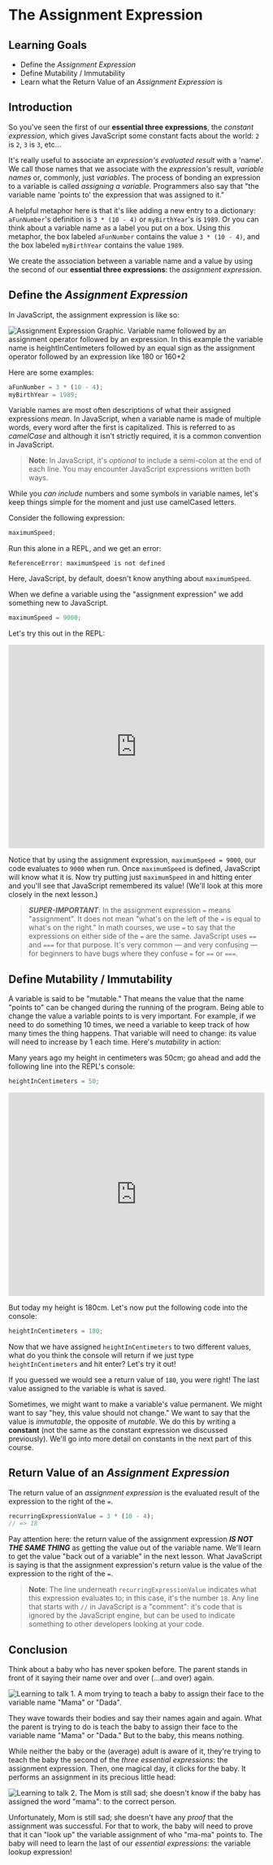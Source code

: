 # The Assignment Expression

## Learning Goals

- Define the _Assignment Expression_
- Define Mutability / Immutability
- Learn what the Return Value of an _Assignment Expression_ is

## Introduction

So you've seen the first of our **essential three expressions**, the _constant
expression_, which gives JavaScript some constant facts about the world: `2` is
`2`, `3` is `3`, etc...

It's really useful to associate an _expression's evaluated result_ with a
'name'. We call those names that we associate with the _expression's_ result,
_variable names_ or, commonly, just _variables_. The process of bonding an
expression to a variable is called _assigning a variable_. Programmers also say
that "the variable name 'points to' the expression that was assigned to it."

A helpful metaphor here is that it's like adding a new entry to a dictionary:
`aFunNumber`'s definition is `3 * (10 - 4)` or `myBirthYear`'s is `1989`. Or you
can think about a variable name as a label you put on a box. Using this
metaphor, the box labeled `aFunNumber` contains the value `3 * (10 - 4)`, and
the box labeled `myBirthYear` contains the value `1989`.

We create the association between a variable name and a value by using the
second of our **essential three expressions**: the _assignment expression_.

## Define the _Assignment Expression_

In JavaScript, the assignment expression is like so:

![Assignment Expression Graphic. Variable name followed by an assignment operator followed by an expression. In this example the variable name is heightInCentimeters followed by an equal sign as the assignment operator followed by an expression like 180 or 160+2](https://curriculum-content.s3.amazonaws.com/phase-0/the-assignment-expression/assigning-a-variable.jpg)

Here are some examples:

```js
aFunNumber = 3 * (10 - 4);
myBirthYear = 1989;
```

Variable names are most often descriptions of what their assigned expressions
_mean_. In JavaScript, when a variable name is made of multiple words, every
word after the first is capitalized. This is referred to as _camelCase_ and
although it isn't strictly required, it is a common convention in JavaScript.

> **Note**: In JavaScript, it's _optional_ to include a semi-colon at the end of
> each line. You may encounter JavaScript expressions written both ways.

While you _can include_ numbers and some symbols in variable names, let's keep
things simple for the moment and just use camelCased letters.

Consider the following expression:

```js
maximumSpeed;
```

Run this alone in a REPL, and we get an error:

```text
ReferenceError: maximumSpeed is not defined
```

Here, JavaScript, by default, doesn't know anything about `maximumSpeed`.

When we define a variable using the "assignment expression" we add something new
to JavaScript.

```js
maximumSpeed = 9000;
```

Let's try this out in the REPL:

<iframe height="400px" width="100%" src="https://replit.com/@lizbur10/Sandbox?embed=true" scrolling="no" frameborder="no" allowtransparency="true" allowfullscreen="true" sandbox="allow-forms allow-pointer-lock allow-popups allow-same-origin allow-scripts allow-modals"></iframe>

Notice that by using the assignment expression, `maximumSpeed = 9000`, our code
evaluates to `9000` when run. Once `maximumSpeed` is defined, JavaScript will
know what it is. Now try putting just `maximumSpeed` in and hitting enter and
you'll see that JavaScript remembered its value! (We'll look at this more
closely in the next lesson.)

> **_SUPER-IMPORTANT_**: In the assignment expression `=` means "assignment". It
> does not mean "what's on the left of the `=` is equal to what's on the right."
> In math courses, we use `=` to say that the expressions on either side of the
> `=` are the same. JavaScript uses `==` and `===` for that purpose. It's very
> common — and very confusing — for beginners to have bugs where they confuse
> `=` for `==` or `===`.

## Define Mutability / Immutability

A variable is said to be "mutable." That means the value that the name "points
to" can be changed during the running of the program. Being able to change the
value a variable points to is very important. For example, if we need to do
something 10 times, we need a variable to keep track of how many times the thing
happens. That variable will need to change: its value will need to increase by 1
each time. Here's _mutability_ in action:

Many years ago my height in centimeters was 50cm; go ahead and add the following
line into the REPL's console:

```js
heightInCentimeters = 50;
```

<iframe height="400px" width="100%" src="https://replit.com/@lizbur10/Sandbox?embed=true" scrolling="no" frameborder="no" allowtransparency="true" allowfullscreen="true" sandbox="allow-forms allow-pointer-lock allow-popups allow-same-origin allow-scripts allow-modals"></iframe>

But today my height is 180cm. Let's now put the following code into the console:

```js
heightInCentimeters = 180;
```

Now that we have assigned `heightInCentimeters` to two different values, what do
you think the console will return if we just type `heightInCentimeters` and hit
enter? Let's try it out!

If you guessed we would see a return value of `180`, you were right! The last
value assigned to the variable is what is saved.

Sometimes, we might want to make a variable's value permanent. We might want to
say "hey, this value should not change." We want to say that the value is
_immutable_, the opposite of _mutable_. We do this by writing a **constant**
(not the same as the constant expression we discussed previously). We'll go into
more detail on constants in the next part of this course.

## Return Value of an _Assignment Expression_

The return value of an _assignment expression_ is the evaluated result of the
expression to the right of the `=`.

```js
recurringExpressionValue = 3 * (10 - 4);
// => 18
```

Pay attention here: the return value of the assignment expression **_IS NOT THE
SAME THING_** as getting the value out of the variable name. We'll learn to get
the value "back out of a variable" in the next lesson. What JavaScript is saying
is that the assignment expression's return value is the value of the expression
to the right of the `=`.

> **Note**: The line underneath `recurringExpressionValue` indicates what this
> expression evaluates to; in this case, it's the number `18`. Any line that
> starts with `//` in JavaScript is a "comment": it's code that is ignored by
> the JavaScript engine, but can be used to indicate something to other
> developers looking at your code.

## Conclusion

Think about a baby who has never spoken before. The parent stands in front of
it saying their name over and over (...and over) again.

![Learning to talk 1. A mom trying to teach a baby to assign their face to the variable name "Mama" or "Dada".](https://curriculum-content.s3.amazonaws.com/phase-0/the-assignment-expression/Image_55_Mama-Baby_1.png)

They wave towards their bodies and say their names again and again. What the
parent is trying to do is teach the baby to assign their face to the variable
name "Mama" or "Dada." But to the baby, this means nothing.

While neither the baby or the (average) adult is aware of it, they're trying to
teach the baby the second of the _three essential expressions_: the assignment
expression. Then, one magical day, it clicks for the baby. It performs an
assignment in its precious little head:

![Learning to talk 2. The Mom is still sad; she doesn't know if the baby has assigned the word "mama": to the correct person.](https://curriculum-content.s3.amazonaws.com/phase-0/the-assignment-expression/Image_55_Mama-Baby_2.png)

Unfortunately, Mom is still sad; she doesn't have any _proof_ that the
assignment was successful. For that to work, the baby will need to prove that it
can "look up" the variable assignment of who "ma-ma" points to. The baby will
need to learn the last of our _essential expressions_: the variable lookup
expression!
